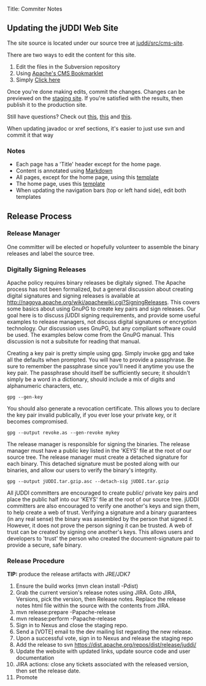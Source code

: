 Title: Commiter Notes

## Updating the jUDDI Web Site

The site source is located under our source tree at [juddi/src/cms-site](http://svn.apache.org/repos/asf/juddi/cms-site/). 

There are two ways to edit the content for this site.

 1.  Edit the files in the Subversion repository
 1.  Using [Apache's CMS Bookmarklet](https://cms.apache.org/#bookmark)
 1.  Simply [Click here](https://cms.apache.org/redirect?uri=http://juddi.apache.org/)

Once you're done making edits, commit the changes. Changes can be previewed on the [staging site](http://juddi.staging.apache.org/). If you're satisfied with the results, then publish it to the production site.

Still have questions? Check out [this](http://www.apache.org/dev/cms.html), [this](http://www.apache.org/dev/cmsref.html) and [this](http://michelf.ca/projects/php-markdown/extra/).

When updating javadoc or xref sections, it's easier to just use svn and commit it that way

### Notes

 - Each page has a 'Title' header except for the home page.
 - Content is annotated using [Markdown](http://daringfireball.net/projects/markdown/syntax)
 - All pages, except for the home page, using this [template](http://svn.apache.org/repos/asf/juddi/cms-site/trunk/templates/skeleton.html)
 - The home page, uses this [template](http://svn.apache.org/repos/asf/juddi/cms-site/trunk/templates/skeletonHome.html)
 - When updating the navigation bars (top or left hand side), edit both templates


## Release Process

### Release Manager

One committer will be elected or hopefully volunteer to assemble the binary releases and label the source tree.

### Digitally Signing Releases

Apache policy requires binary releases be digitaly signed. The Apache process has not been formalized, but a general discussion about creating digital signatures and signing releases is available at http://nagoya.apache.org/wiki/apachewiki.cgi?SigningReleases. This covers some basics about using GnuPG to create key pairs and sign releases. Our goal here is to discuss jUDDI signing requirements, and provide some useful examples to release managers, not discuss digital signatures or encryption technology. Our discussion uses GnuPG, but any compliant software could be used. The examples below come from the GnuPG manual. This discussion is not a subsitute for reading that manual.

Creating a key pair is pretty simple using gpg. Simply invoke gpg and take all the defaults when prompted. You will have to provide a passphrase. Be sure to remember the passphrase since you'll need it anytime you use the key pair. The passphrase should itself be sufficiently secure; it shouldn't simply be a word in a dictionary, should include a mix of digits and alphanumeric characters, etc.

    gpg --gen-key
        
You should also generate a revocation certificate. This allows you to declare the key pair invalid publically, if you ever lose your private key, or it becomes compromised.

    gpg --output revoke.as --gen-revoke mykey
        
The release manager is responsible for signing the binaries. The release manager must have a public key listed in the 'KEYS' file at the root of our source tree. The release manager must create a detached signature for each binary. This detached signature must be posted along with our binaries, and allow our users to verify the binary's integrity.

    gpg --output jUDDI.tar.gzip.asc --detach-sig jUDDI.tar.gzip
        
All jUDDI committers are encouraged to create public/ private key pairs and place the public half into our 'KEYS' file at the root of our source tree. jUDDI committers are also encouraged to verify one another's keys and sign them, to help create a web of trust. Verifying a signature and a binary guarantees (in any real sense) the binary was assembled by the person that signed it. However, it does not prove the person signing it can be trusted. A web of trust can be created by signing one another's keys. This allows users and developers to 'trust' the person who created the document-signature pair to provide a secure, safe binary.

### Release Procedure

**TIP:** produce the release artifacts with JRE/JDK7

1. Ensure the build works (mvn clean install -Pdist)
2. Grab the current version's release notes using JIRA. Goto JIRA, Versions, pick the version, then Release notes. Replace the release notes html file within the source with the contents from JIRA.
3. mvn release:prepare -Papache-release
4. mvn release:perform -Papache-release
5. Sign in to Nexus and close the staging repo.
6. Send a [VOTE] email to the dev mailing list regarding the new release.
7. Upon a successful vote, sign in to Nexus and release the staging repo
8. Add the release to svn https://dist.apache.org/repos/dist/release/juddi/
9. Update the website with updated links, update source code and user documentation
10. JIRA actions: close any tickets associated with the released version, then set the release date.
11. Promote
